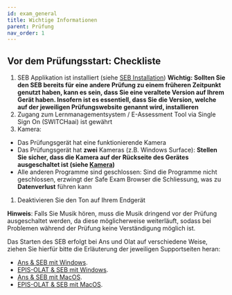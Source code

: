 ```yaml
---
id: exam_general
title: Wichtige Informationen
parent: Prüfung
nav_order: 1
---
```


## Vor dem Prüfungsstart: Checkliste

1. SEB Applikation ist installiert (siehe [SEB Installation](installation_seb)) **Wichtig: Sollten Sie den SEB bereits für eine andere Prüfung zu einem früheren Zeitpunkt genutzt haben, kann es sein, dass Sie eine veraltete Version auf Ihrem Gerät haben. Insofern ist es essentiell, dass Sie die Version, welche auf der jeweiligen Prüfungswebsite genannt wird, installieren**
1. Zugang zum Lernmanagementsystem / E-Assessment Tool via Single Sign On (SWITCHaai) ist gewährt
1. Kamera:
* Das Prüfungsgerät hat eine funktionierende Kamera
* Das Prüfungsgerät hat **zwei** Kameras (z.B. Windows Surface): **Stellen Sie sicher, dass die Kamera auf der Rückseite des Gerätes ausgeschaltet ist (siehe [Kamera](additional_instructions))**
* Alle anderen Programme sind geschlossen: Sind die Programme nicht geschlossen, erzwingt der Safe Exam Browser die Schliessung, was zu **Datenverlust** führen kann
1. Deaktivieren Sie den Ton auf Ihrem Endgerät

**Hinweis**: Falls Sie Musik hören, muss die Musik dringend vor der Prüfung ausgeschaltet werden, da diese möglicherweise weiterläuft, sodass bei Problemen während der Prüfung keine Verständigung möglich ist.

Das Starten des SEB erfolgt bei Ans und Olat auf verschiedene Weise, ziehen Sie hierfür bitte die Erläuterung der jeweiligen Supportseiten heran:
* [Ans & SEB mit Windows](exam_seb_ans_win).
* [EPIS-OLAT & SEB mit Windows](exam_seb_epis_win).
* [Ans & SEB mit MacOS](exam_seb_ans_mac).
* [EPIS-OLAT & SEB mit MacOS](exam_seb_epis_mac).


